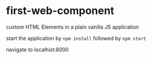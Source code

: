 # first-web-component
 custom HTML Elements in a plain vanilla JS application
 
 start the application by `npm install` followed by `npm start`
 
 navigate to localhist:8000

